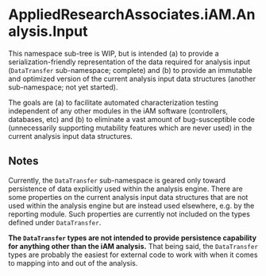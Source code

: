 ﻿# AppliedResearchAssociates.iAM.Analysis.Input

This namespace sub-tree is WIP, but is intended (a) to provide a
serialization-friendly representation of the data required for analysis input
(`DataTransfer` sub-namespace; complete) and (b) to provide an immutable and
optimized version of the current analysis input data structures (another
sub-namespace; not yet started).

The goals are (a) to facilitate automated characterization testing independent
of any other modules in the iAM software (controllers, databases, etc) and (b)
to eliminate a vast amount of bug-susceptible code (unnecessarily supporting
mutability features which are never used) in the current analysis input data
structures.

## Notes

Currently, the `DataTransfer` sub-namespace is geared only toward persistence of
data explicitly used within the analysis engine. There are some properties on
the current analysis input data structures that are not used within the analysis
engine but are instead used elsewhere, e.g. by the reporting module. Such
properties are currently not included on the types defined under `DataTransfer`.

**The `DataTransfer` types are not intended to provide persistence capability
for anything other than the iAM analysis.** That being said, the `DataTransfer`
types are probably the easiest for external code to work with when it comes to
mapping into and out of the analysis.
